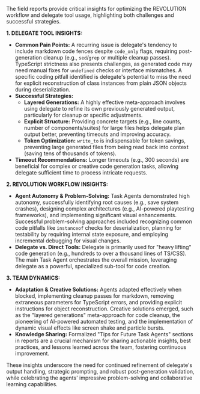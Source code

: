 The field reports provide critical insights for optimizing the REVOLUTION workflow and delegate tool usage, highlighting both challenges and successful strategies.

**1. DELEGATE TOOL INSIGHTS:**
*   **Common Pain Points:** A recurring issue is delegate's tendency to include markdown code fences despite `code_only` flags, requiring post-generation cleanup (e.g., `sed`/`grep` or multiple cleanup passes). TypeScript strictness also presents challenges, as generated code may need manual fixes for `undefined` checks or interface mismatches. A specific coding pitfall identified is delegate's potential to miss the need for explicit reconstruction of class instances from plain JSON objects during deserialization.
*   **Successful Strategies:**
    *   **Layered Generations:** A highly effective meta-approach involves using delegate to refine its own previously generated output, particularly for cleanup or specific adjustments.
    *   **Explicit Structure:** Providing concrete targets (e.g., line counts, number of components/suites) for large files helps delegate plan output better, preventing timeouts and improving accuracy.
    *   **Token Optimization:** `write_to` is indispensable for token savings, preventing large generated files from being read back into context (saving tens of thousands of tokens).
*   **Timeout Recommendations:** Longer timeouts (e.g., 300 seconds) are beneficial for complex or creative code generation tasks, allowing delegate sufficient time to process intricate requests.

**2. REVOLUTION WORKFLOW INSIGHTS:**
*   **Agent Autonomy & Problem-Solving:** Task Agents demonstrated high autonomy, successfully identifying root causes (e.g., save system crashes), designing complex architectures (e.g., AI-powered playtesting frameworks), and implementing significant visual enhancements. Successful problem-solving approaches included recognizing common code pitfalls like `instanceof` checks for deserialization, planning for testability by requiring internal state exposure, and employing incremental debugging for visual changes.
*   **Delegate vs. Direct Tools:** Delegate is primarily used for "heavy lifting" code generation (e.g., hundreds to over a thousand lines of TS/CSS). The main Task Agent orchestrates the overall mission, leveraging delegate as a powerful, specialized sub-tool for code creation.

**3. TEAM DYNAMICS:**
*   **Adaptation & Creative Solutions:** Agents adapted effectively when blocked, implementing cleanup passes for markdown, removing extraneous parameters for TypeScript errors, and providing explicit instructions for object reconstruction. Creative solutions emerged, such as the "layered generations" meta-approach for code cleanup, the pioneering of AI-powered automated testing, and the implementation of dynamic visual effects like screen shake and particle bursts.
*   **Knowledge Sharing:** Formalized "Tips for Future Task Agents" sections in reports are a crucial mechanism for sharing actionable insights, best practices, and lessons learned across the team, fostering continuous improvement.

These insights underscore the need for continued refinement of delegate's output handling, strategic prompting, and robust post-generation validation, while celebrating the agents' impressive problem-solving and collaborative learning capabilities.